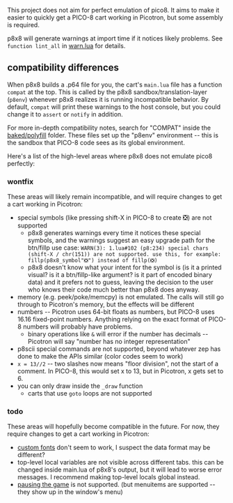 This project does not aim for perfect emulation of pico8. It aims to make it easier to quickly get a PICO-8 cart working in Picotron, but some assembly is required.

p8x8 will generate warnings at import time if it notices likely problems. See `function lint_all` in [warn.lua](https://github.com/pancelor/p8x8/blob/main/src/warn.lua#L74-L89) for details.

## compatibility differences

When p8x8 builds a .p64 file for you, the cart's `main.lua` file has a function `compat` at the top. This is called by the p8x8 sandbox/translation-layer (`p8env`) whenever p8x8 realizes it is running incompatible behavior. By default, `compat` will print these warnings to the host console, but you could change it to `assert` or `notify` in addition.

For more in-depth compatibility notes, search for "COMPAT" inside the [baked/polyfill](https://github.com/pancelor/p8x8/tree/main/baked/polyfill) folder. These files set up the "p8env" environment -- this is the sandbox that PICO-8 code sees as its global environment.

Here's a list of the high-level areas where p8x8 does not emulate pico8 perfectly:

### wontfix

These areas will likely remain incompatible, and will require changes to get a cart working in Picotron:

- special symbols (like pressing shift-X in PICO-8 to create ❎) are not supported
	- p8x8 generates warnings every time it notices these special symbols, and the warnings suggest an easy upgrade path for the btn/fillp use case: `WARN(3): 1.lua#102 (p8:234) special chars (shift-X / chr(151)) are not supported. use this, for example: fillp(p8x8_symbol"❎") instead of fillp(❎)`
	- p8x8 doesn't know what your intent for the symbol is (is it a printed visual? is it a btn/fillp-like argument? is it part of encoded binary data) and it prefers not to guess, leaving the decision to the user who knows their code much better than p8x8 does anyway.
- memory (e.g. peek/poke/memcpy) is not emulated. The calls will still go through to Picotron's memory, but the effects will be different
- numbers -- Picotron uses 64-bit floats as numbers, but PICO-8 uses 16.16 fixed-point numbers. Anything relying on the exact format of PICO-8 numbers will probably have problems.
	- binary operations like `&` will error if the number has decimals -- Picotron will say "number has no integer representation"
- p8scii special commands are not supported, beyond whatever zep has done to make the APIs similar (color codes seem to work)
- `x = 13//2` -- two slashes now means "floor division", not the start of a comment. In PICO-8, this would set x to 13, but in Picotron, x gets set to 6.
- you can only draw inside the `_draw` function
	- carts that use `goto` loops are not supported

### todo

These areas will hopefully become compatible in the future. For now, they require changes to get a cart working in Picotron:

- [custom fonts](https://github.com/pancelor/p8x8/issues/4) don't seem to work, I suspect the data format may be different?
- top-level local variables are not visible across different tabs. this can be changed inside main.lua of p8x8's output, but it will lead to worse error messages. I recommend making top-level locals global instead.
- [pausing the game](https://github.com/pancelor/p8x8/issues/7) is not supported. (but menuitems are supported -- they show up in the window's menu)
